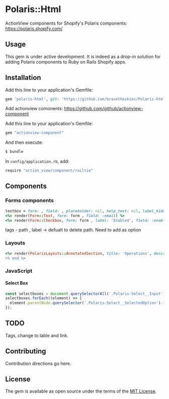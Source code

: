 # Polaris::Html
ActionView components for Shopify's Polaris components: https://polaris.shopify.com/

## Usage
This gem is under active development. It is indeed as a drop-in solution for adding Polaris components to Ruby on Rails Shopify apps.

## Installation
Add this line to your application's Gemfile:

```ruby
gem 'polaris-html', git: 'https://github.com/bravetheskies/Polaris-html'
```

Add actionview comonents: https://github.com/github/actionview-component
    
Add this line to your application's Gemfile:

```ruby
gem "actionview-component"
```

And then execute:
```bash
$ bundle
```

In `config/application.rb`, add:

```bash
require "action_view/component/railtie"
```

## Components
### Forms components
```ruby
textbox = form: , field: , placeholder: nil, help_text: nil, label_hidden: false, class_extra_form_item: ''
<%= render(Form::Text, form: form , field: :email) %>
<%= render(Form::Checkbox, form: form , label: 'Enabled', field: :enabled ) %>
```

tags - path , label -> defualt to delete path. Need to add as option

### Layouts 
```ruby
<%= render(PolarisLayouts::AnnotatedSection, title: 'Operations', description: 'Past operations showing the alterations made ') do %>
<% end %>
```

### JavaScript

#### Select Box

```javascript
const selectboxes = document.querySelectorAll('.Polaris-Select__Input');
selectboxes.forEach((element) => {
  element.parentNode.querySelector('.Polaris-Select__SelectedOption').textContent = element.value
});
```

## TODO
Tags, change to lable and link.
## Contributing
Contribution directions go here.

## License
The gem is available as open source under the terms of the [MIT License](https://opensource.org/licenses/MIT).

